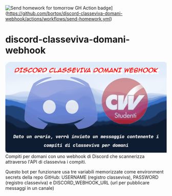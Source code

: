 ![Send homework for tomorrow GH Action badge](https://github.com/bortox/discord-classeviva-domani-webhook/actions/workflows/send-homework.yml/badge.svg)](https://github.com/bortox/discord-classeviva-domani-webhook/actions/workflows/send-homework.yml)

# discord-classeviva-domani-webhook

![Foto per presentare il prodotto](/cover.png)
Compiti per domani con uno webhook di Discord che scannerizza attraverso l'API di classeviva i compiti.

Questo bot per funzionare usa tre variabili memorizzate come environment secrets della repo GitHub: USERNAME (registro classeviva), PASSWORD (registro classeviva) e DISCORD_WEBHOOK_URL (url per pubblicare messaggi in un canale)

